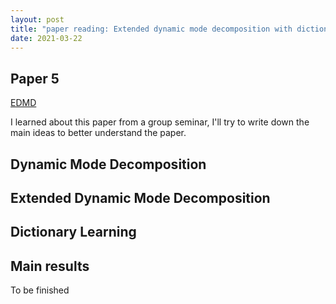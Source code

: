 ```yaml
---
layout: post
title: "paper reading: Extended dynamic mode decomposition with dictionary learning"
date: 2021-03-22
---
```


## Paper 5
[EDMD](https://aip.scitation.org/doi/10.1063/1.4993854)

I learned about this paper from a group seminar, I'll try to write down the main ideas to better understand the paper. 

## Dynamic Mode Decomposition

## Extended Dynamic Mode Decomposition

## Dictionary Learning

## Main results

To be finished